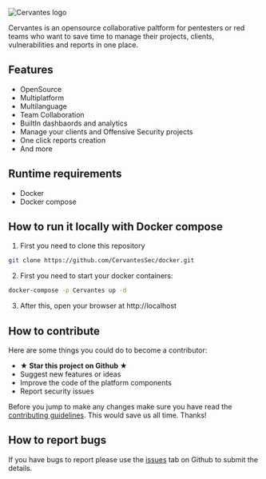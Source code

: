 ![Cervantes logo](https://raw.githubusercontent.com/CervantesSecurity/.github/main/profile/logo-horizontal.png)

Cervantes is an opensource collaborative paltform for pentesters or red teams who want to save time to manage their projects, clients, vulnerabilities and reports in one place. 

## Features
* OpenSource
* Multiplatform
* Multilanguage
* Team Collaboration
* BuiltIn dashbaords and analytics
* Manage your clients and Offensive Security projects
* One click reports creation
* And more

## Runtime requirements

- Docker
- Docker compose

## How to run it locally with Docker compose 

1. First you need to clone this repository

```sh
git clone https://github.com/CervantesSec/docker.git
```

2. First you need to start your docker containers:

```sh
docker-compose -p Cervantes up -d
```

3. After this, open your browser at http://localhost

## How to contribute

Here are some things you could do to become a contributor:

- **★ Star this project on Github ★**
- Suggest new features or ideas 
- Improve the code of the platform components
- Report security issues

Before you jump to make any changes make sure you have read the [contributing guidelines](CONTRIBUTING.md). This would save us all time. Thanks!

## How to report bugs

If you have bugs to report please use the [issues](https://github.com/CervantesSec/cervantes/issues) tab on Github to submit the details.
